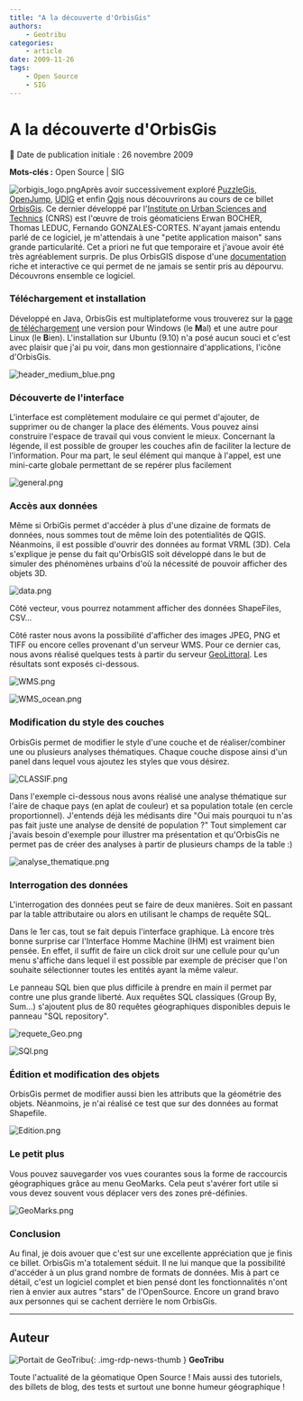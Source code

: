 ```yaml
---
title: "A la découverte d'OrbisGis"
authors:
    - Geotribu
categories:
    - article
date: 2009-11-26
tags:
    - Open Source
    - SIG
---
```


# A la découverte d'OrbisGis

:calendar: Date de publication initiale : 26 novembre 2009

**Mots-clés :** Open Source | SIG

![orbigis_logo.png](https://cdn.geotribu.fr/img/logos-icones/logiciels_librairies/orbigis.jpg)Après avoir successivement exploré [PuzzleGis](http://geotribu.net/node/117), [OpenJump](http://geotribu.net/node/120), [UDIG](http://geotribu.net/node/126) et enfin [Qgis](http://geotribu.net/node/152) nous découvrirons au cours de ce billet [OrbisGis](http://brehat.ec-nantes.fr/orbisgis/doku.php). Ce dernier développé par l'[Institute on Urban Sciences and Technics](http://www.irstv.cnrs.fr/) (CNRS) est l'œuvre de trois géomaticiens Erwan BOCHER, Thomas LEDUC, Fernando GONZALES-CORTES. N'ayant jamais entendu parlé de ce logiciel, je m'attendais à une "petite application maison" sans grande particularité. Cet a priori ne fut que temporaire et j'avoue avoir été très agréablement surpris. De plus OrbisGIS dispose d'une [documentation](http://brehat.ec-nantes.fr/orbisgis/doku.php?id=support:doc) riche et interactive ce qui permet de ne jamais se sentir pris au dépourvu. Découvrons ensemble ce logiciel.

### Téléchargement et installation

Développé en Java, OrbisGis est multiplateforme vous trouverez sur la [page de téléchargement](http://brehat.ec-nantes.fr/orbisgis/doku.php?id=download:index) une version pour Windows (le **M**al) et une autre pour Linux (le **B**ien). L'installation sur Ubuntu (9.10) n'a posé aucun souci et c'est avec plaisir que j'ai pu voir, dans mon gestionnaire d'applications, l'icône d'OrbisGis.

![header_medium_blue.png](https://cdn.geotribu.fr/img/Blog/orbisgis/header_medium_blue.png)

### Découverte de l'interface

L'interface est complètement modulaire ce qui permet d'ajouter, de supprimer ou de changer la place des éléments. Vous pouvez ainsi construire l'espace de travail qui vous convient le mieux. Concernant la légende, il est possible de grouper les couches afin de faciliter la lecture de l'information. Pour ma part, le seul élément qui manque à l'appel, est une mini-carte globale permettant de se repérer plus facilement

![general.png](https://cdn.geotribu.fr/img/Blog/orbisgis/general.png)

### Accès aux données

Même si OrbiGis permet d'accéder à plus d'une dizaine de formats de données, nous sommes tout de même loin des potentialités de QGIS. Néanmoins, il est possible d'ouvrir des données au format VRML (3D). Cela s'explique je pense du fait qu'OrbisGIS soit développé dans le but de simuler des phénomènes urbains d'où la nécessité de pouvoir afficher des objets 3D.

![data.png](https://cdn.geotribu.fr/img/Blog/orbisgis/data.png)

Côté vecteur, vous pourrez notamment afficher des données ShapeFiles, CSV...

Côté raster nous avons la possibilité d'afficher des images JPEG, PNG et TIFF ou encore celles provenant d'un serveur WMS. Pour ce dernier cas, nous avons réalisé quelques tests à partir du serveur [GeoLittoral](http://www.geolittoral.equipement.gouv.fr/). Les résultats sont exposés ci-dessous.

![WMS.png](https://cdn.geotribu.fr/img/Blog/orbisgis/WMS.png)

![WMS_ocean.png](https://cdn.geotribu.fr/img/Blog/orbisgis/WMS_ocean.png)

### Modification du style des couches

OrbisGis permet de modifier le style d'une couche et de réaliser/combiner une ou plusieurs analyses thématiques. Chaque couche dispose ainsi d'un panel dans lequel vous ajoutez les styles que vous désirez.

![CLASSIF.png](https://cdn.geotribu.fr/img/Blog/orbisgis/CLASSIF.png)

Dans l'exemple ci-dessous nous avons réalisé une analyse thématique sur l'aire de chaque pays (en aplat de couleur) et sa population totale (en cercle proportionnel). J'entends déjà les médisants dire "Oui mais pourquoi tu n'as pas fait juste une analyse de densité de population ?" Tout simplement car j'avais besoin d'exemple pour illustrer ma présentation et qu'OrbisGis ne permet pas de créer des analyses à partir de plusieurs champs de la table :)

![analyse_thematique.png](https://cdn.geotribu.fr/img/Blog/orbisgis/analyse_thematique.png)

### Interrogation des données

L'interrogation des données peut se faire de deux manières. Soit en passant par la table attributaire ou alors en utilisant le champs de requête SQL.

Dans le 1er cas, tout se fait depuis l'interface graphique. Là encore très bonne surprise car l'Interface Homme Machine (IHM) est vraiment bien pensée. En effet, il suffit de faire un click droit sur une cellule pour qu'un menu s'affiche dans lequel il est possible par exemple de préciser que l'on souhaite sélectionner toutes les entités ayant la même valeur.

Le panneau SQL bien que plus difficile à prendre en main il permet par contre une plus grande liberté. Aux requêtes SQL classiques (Group By, Sum...) s'ajoutent plus de 80 requêtes géographiques disponibles depuis le panneau "SQL repository".

![requete_Geo.png](https://cdn.geotribu.fr/img/Blog/orbisgis/requete_Geo.png)

![SQl.png](https://cdn.geotribu.fr/img/Blog/orbisgis/SQl.png)

### Édition et modification des objets

OrbisGis permet de modifier aussi bien les attributs que la géométrie des objets. Néanmoins, je n'ai réalisé ce test que sur des données au format Shapefile.

![Edition.png](https://cdn.geotribu.fr/img/Blog/orbisgis/Edition.png)

### Le petit plus

Vous pouvez sauvegarder vos vues courantes sous la forme de raccourcis géographiques grâce au menu GeoMarks. Cela peut s'avérer fort utile si vous devez souvent vous déplacer vers des zones pré-définies.

![GeoMarks.png](https://cdn.geotribu.fr/img/Blog/orbisgis/GeoMarks.png)

### Conclusion

Au final, je dois avouer que c'est sur une excellente appréciation que je finis ce billet. OrbisGis m'a totalement séduit. Il ne lui manque que la possibilité d'accéder à un plus grand nombre de formats de données. Mis à part ce détail, c'est un logiciel complet et bien pensé dont les fonctionnalités n'ont rien à envier aux autres "stars" de l'OpenSource. Encore un grand bravo aux personnes qui se cachent derrière le nom OrbisGis.

----

## Auteur

![Portait de GeoTribu](https://cdn.geotribu.fr/img/internal/charte/geotribu_logo_64x64.png){: .img-rdp-news-thumb }
**GeoTribu**

Toute l'actualité de la géomatique Open Source ! Mais aussi des tutoriels, des billets de blog, des tests et surtout une bonne humeur géographique !

